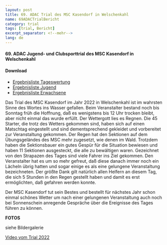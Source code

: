 ```yaml
---
layout: post
title: 69. ADAC Trial des MSC Kasendorf in Welschenkahl
name: 69ADACTrialBericht
category: trial
tags: [trial, Bericht]
excerpt_separator: <!--mehr-->
lang: de
---
```


#### 69. ADAC Jugend- und Clubsporttrial des MSC Kasendorf in Welschenkahl

#### Download

* [Ergebnisliste Tageswertung](https://github.com/msc-kasendorf/docker/raw/master/docs/download/220918_Ergebnisliste_Gesamt.pdf)
* [Ergebnisliste Jugend](https://github.com/msc-kasendorf/docker/raw/master/docs/download/220918_Ergebnisliste_Jugend.pdf)
* [Ergebnisliste Erwachsene](https://github.com/msc-kasendorf/docker/raw/master/docs/download/220918_Ergebnisliste_Erwachsene.pdf)

<!--mehr-->

Das Trial des MSC Kasendorf im Jahr 2022 in Welschenkahl ist im wahrsten Sinne des Wortes ins Wasser gefallen. Beim Veranstalter bestand noch bis Sonntag
früh die Hoffnung, daß es wenigstens bis 12 Uhr trocken bleibt, aber nicht einmal das wurde erfüllt. Der Wettergott lies es Regnen. Die 45 Starter, die
trotz des Wetters gekommen sind, haben sich auf einen Matschtag eingestellt und sind dementsprechend gekleidet und vorbereitet zur Veranstaltung gekommen.
Der Regen hat den Sektionen auf dem Übungsgeländes des MSC mehr zugesetzt, wie denen im Wald. Trotzdem haben die Sektionsbauer ein gutes Gespür für die
Situation bewiesen und haben 11 Sektionen ausgesteckt, die alle zu bewältigen waren. Gezeichnet von den Strapazen des Tages sind viele Fahrer ins Ziel
gekommen. Den Veranstalter hat es um so mehr gefreut, daß diese danach immer noch ein Lächeln übrig hatten und sogar einige es als eine gelungene 
Veranstaltung bezeichneten. Der größte Dank gilt natürlich allen Helfern an diesem Tag, die sich 5 Stunden in den Regen gestellt haben und damit es erst
ermöglichten, daß gefahren werden konnte.

Der MSC Kasendorf tut sein Bestes und bestellt für nächstes Jahr schon einmal schönes Wetter um nach einer gelungenen Veranstaltung auch noch bei 
Sonnenschein anregende Gespräche über die Ereignisse des Tages führen zu können.

**FOTOS**

siehe Bildergalerie

[Video vom Trial 2022](https://www.youtube.com/watch?v=_27-yVyWiWE)

